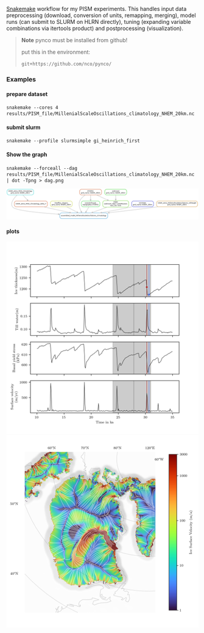 [Snakemake](https://snakemake.github.io/) workflow for my PISM experiments.
This handles input data preprocessing (download, conversion of units, remapping, merging), model runs
(can submit to SLURM on HLRN directly), tuning (expanding variable combinations via itertools product)
and postprocessing (visualization).


> **Note**
> pynco must be installed from github!
>
> put this in the environment:
> ```
> git+https://github.com/nco/pynco/
> ```

### Examples

#### prepare dataset

```
snakemake --cores 4 results/PISM_file/MillenialScaleOscillations_climatology_NHEM_20km.nc
```

#### submit slurm
```
snakemake --profile slurmsimple gi_heinrich_first
```

#### Show the graph
```
snakemake --forceall --dag results/PISM_file/MillenialScaleOscillations_climatology_NHEM_20km.nc | dot -Tpng > dag.png
```

![](./img/dag.png)

#### plots

![Heinrich events](./img/heinrich_zwischenbericht.png)
![Heinrich events](./img/ex_heinrich_CESM_35ka_sediment_20km.nc_nice_vel188.png)

